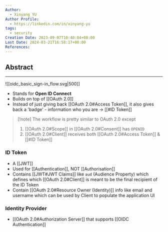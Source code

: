 ```yaml
---
Author:
  - Xinyang YU
Author Profile:
  - https://linkedin.com/in/xinyang-yu
tags:
  - security
Creation Date: 2023-09-07T10:40:04+08:00
Last Date: 2024-03-21T16:58:17+08:00
References: 
---
```

## Abstract
---
![[oidc_basic_sign-in_flow.svg|500]]
- Stands for **Open ID Connect**
- Builds on top of [[OAuth 2.0]]
- Instead of just giving back [[OAuth 2.0#Access Token]], it also gives back a 'badge' - information who you are -> [[#ID Token]]

>[!note] The workflow is pretty similar to OAuth 2.0 except
>1. [[OAuth 2.0#Scope]] in [[OAuth 2.0#Consent]] has ``OPENID``
>2. [[OAuth 2.0#Client]] receives both [[OAuth 2.0#Access Token]] & [[#ID Token]]

### ID Token
- A [[JWT]]
- Used for [[Authentication]], NOT [[Authorisation]]
- Contains [[JWT#JWT Claims]] like ``aud`` (Audience Property) which defines which [[OAuth 2.0#Client]] is meant to be the final recipient of the ID Token
- Contain [[OAuth 2.0#Resource Owner (Identity)]] info like email and username which can be used by Client to populate the application UI

### Identity Provider
- [[OAuth 2.0#Authorization Server]] that supports [[OIDC Authentication]]